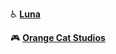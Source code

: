 ♿ **[Luna](https://github.com/LunaCrew)**

🎮 **[Orange Cat Studios](https://github.com/orangecatstudios)**

